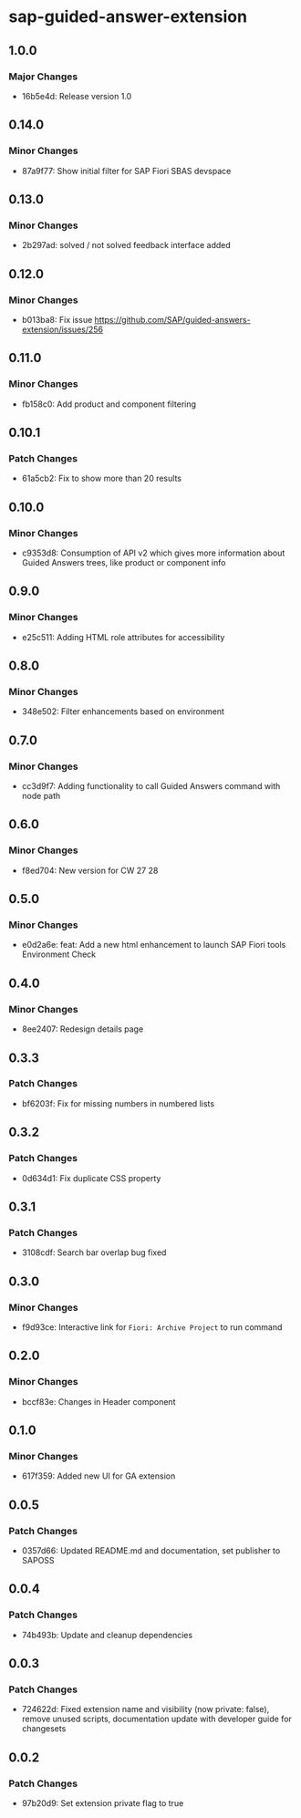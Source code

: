 # sap-guided-answer-extension

## 1.0.0

### Major Changes

-   16b5e4d: Release version 1.0

## 0.14.0

### Minor Changes

-   87a9f77: Show initial filter for SAP Fiori SBAS devspace

## 0.13.0

### Minor Changes

-   2b297ad: solved / not solved feedback interface added

## 0.12.0

### Minor Changes

-   b013ba8: Fix issue https://github.com/SAP/guided-answers-extension/issues/256

## 0.11.0

### Minor Changes

-   fb158c0: Add product and component filtering

## 0.10.1

### Patch Changes

-   61a5cb2: Fix to show more than 20 results

## 0.10.0

### Minor Changes

-   c9353d8: Consumption of API v2 which gives more information about Guided Answers trees, like product or component info

## 0.9.0

### Minor Changes

-   e25c511: Adding HTML role attributes for accessibility

## 0.8.0

### Minor Changes

-   348e502: Filter enhancements based on environment

## 0.7.0

### Minor Changes

-   cc3d9f7: Adding functionality to call Guided Answers command with node path

## 0.6.0

### Minor Changes

-   f8ed704: New version for CW 27 28

## 0.5.0

### Minor Changes

-   e0d2a6e: feat: Add a new html enhancement to launch SAP Fiori tools Environment Check

## 0.4.0

### Minor Changes

-   8ee2407: Redesign details page

## 0.3.3

### Patch Changes

-   bf6203f: Fix for missing numbers in numbered lists

## 0.3.2

### Patch Changes

-   0d634d1: Fix duplicate CSS property

## 0.3.1

### Patch Changes

-   3108cdf: Search bar overlap bug fixed

## 0.3.0

### Minor Changes

-   f9d93ce: Interactive link for `Fiori: Archive Project` to run command

## 0.2.0

### Minor Changes

-   bccf83e: Changes in Header component

## 0.1.0

### Minor Changes

-   617f359: Added new UI for GA extension

## 0.0.5

### Patch Changes

-   0357d66: Updated README.md and documentation, set publisher to SAPOSS

## 0.0.4

### Patch Changes

-   74b493b: Update and cleanup dependencies

## 0.0.3

### Patch Changes

-   724622d: Fixed extension name and visibility (now private: false), remove unused scripts, documentation update with developer guide for changesets

## 0.0.2

### Patch Changes

-   97b20d9: Set extension private flag to true
